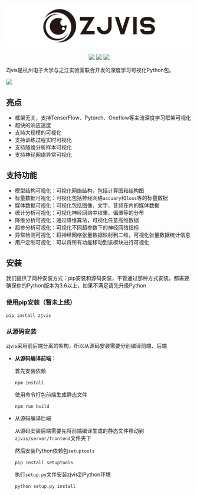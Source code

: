 <p align="center">
  <img src="docs/images/logo.svg"></img>
</p>

<p align="center">
  <a href="https://www.python.org/downloads/release/python-361"><img src="https://img.shields.io/badge/Python-%3E=3.6-blue.svg"></img></a>
  <a><img src="https://img.shields.io/badge/Version-0.2-rgb(68,204,17).svg"></img></a>
  <a><img src="https://img.shields.io/badge/pypi-v0.2-blue.svg"></img></a>
</p>

Zjvis是杭州电子大学与之江实验室联合开发的深度学习可视化Python包。

![](docs/images/demo.gif)

## 亮点

* 框架无关，支持TensorFlow、Pytorch、Oneflow等主流深度学习框架可视化
* 超快的响应速度
* 支持大规模的可视化
* 支持训练过程实时可视化
* 支持降维分析样本可视化
* 支持神经网络异常可视化

## 支持功能

- 模型结构可视化：可视化网络结构，包括计算图和结构图
- 标量数据可视化：可视化包括神经网络`accuary`和`loss`等的标量数据
- 媒体数据可视化：可视化包括图像、文字、音频在内的媒体数据
- 统计分析可视化：可视化神经网络中权重、偏置等的分布
- 降维分析可视化：通过降维算法，可视化任意高维数据
- 超参分析可视化：可视化不同超参数下的神经网络指标
- 异常检测可视化：将神经网络张量数据映射到二维，可视化张量数据统计信息
- 用户定制可视化：可以将所有功能移动到该模块进行可视化

## 安装

我们提供了两种安装方式：pip安装和源码安装，不管通过那种方式安装，都需要确保你的Python版本为3.6以上，如果不满足请先升级Python

### 使用pip安装（暂未上线）

```
pip install zjvis
```

### 从源码安装

zjvis采用前后端分离的架构，所以从源码安装需要分别编译前端、后端

- **从源码编译前端：**

  首先安装依赖

  ```
  npm install
  ```

  使用命令打包前端生成静态文件
  ```
  npm run build
  ```

- 从源码编译后端

  从源码安装后端需要先将前端编译生成的静态文件移动到`zjvis/server/frontend`文件夹下

  然后安装Python依赖包`setuptools`
  
  ```
  pip install setuptools
  ```
  
  执行`setup.py`文件安装zjvis到Python环境
  
  ```
  python setup.py install
  ```

